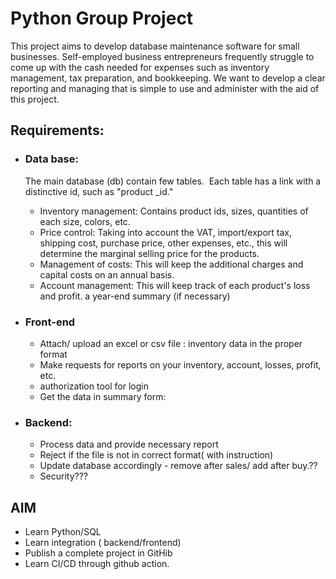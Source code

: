 # Python Group Project
This project aims to develop database maintenance software for small businesses. Self-employed business entrepreneurs frequently struggle to come up with the cash needed for expenses such as inventory management, tax preparation, and bookkeeping. We want to develop a clear reporting and managing that is simple to use and administer with the aid of this project. 


## Requirements:
* ### Data base:
  The main database (db) contain few tables.  Each table has a link with a distinctive id, such as "product _id." 

    * Inventory management: Contains product ids, sizes, quantities of each size, colors, etc.
    * Price control: Taking into account the VAT, import/export tax, shipping cost, purchase price, other expenses, etc., this will determine the marginal selling price for the products. 
    * Management of costs: This will keep the additional charges and capital costs on an annual basis.
    * Account management: This will keep track of each product's loss and profit. a year-end summary (if necessary)

* ### Front-end
    * Attach/ upload an excel or csv file : inventory data in the proper format
    * Make requests for reports on your inventory, account, losses, profit, etc.
    * authorization tool for login
    * Get the data in summary form: 

* ### Backend:
    * Process data and provide necessary report
    * Reject if the file is not in correct format( with instruction)
    * Update database accordingly - remove after sales/ add after buy.??
    * Security??? 

 ## AIM 
 * Learn Python/SQL 
 * Learn integration ( backend/frontend)
 * Publish a complete project in GitHib
 * Learn CI/CD through github action. 
 
